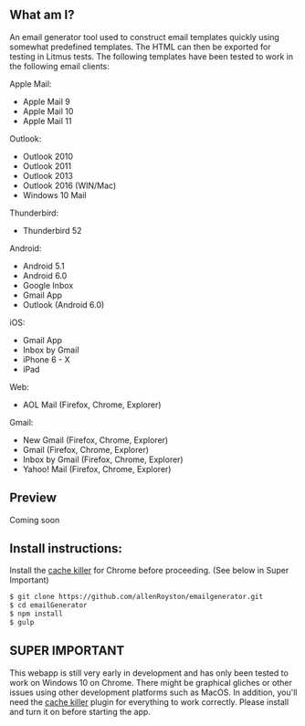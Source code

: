 ## What am I?
An email generator tool used to construct email templates quickly using somewhat predefined templates.  The HTML can then be exported for testing in Litmus tests.  The following templates have been tested to work in the following email clients:

Apple Mail:
- Apple Mail 9
- Apple Mail 10
- Apple Mail 11

Outlook:
- Outlook 2010
- Outlook 2011
- Outlook 2013
- Outlook 2016 (WIN/Mac)
- Windows 10 Mail

Thunderbird: 
- Thunderbird 52

Android:
- Android 5.1
- Android 6.0
- Google Inbox
- Gmail App
- Outlook (Android 6.0)

iOS:
- Gmail App
- Inbox by Gmail
- iPhone 6 - X
- iPad

Web:
- AOL Mail (Firefox, Chrome, Explorer)

Gmail: 
- New Gmail (Firefox, Chrome, Explorer)
- Gmail (Firefox, Chrome, Explorer)
- Inbox by Gmail (Firefox, Chrome, Explorer)
- Yahoo! Mail (Firefox, Chrome, Explorer)


## Preview
Coming soon

## Install instructions:
Install the [cache killer](https://chrome.google.com/webstore/detail/classic-cache-killer/kkmknnnjliniefekpicbaaobdnjjikfp) for Chrome before proceeding. (See below in Super Important)

```sh
$ git clone https://github.com/allenRoyston/emailgenerator.git
$ cd emailGenerator
$ npm install
$ gulp
```

## SUPER IMPORTANT
This webapp is still very early in development and has only been tested to work on Windows 10 on Chrome.  There might be graphical gliches or other issues using other development platforms such as MacOS.  In addition, you'll need the [cache killer](https://chrome.google.com/webstore/detail/classic-cache-killer/kkmknnnjliniefekpicbaaobdnjjikfp) plugin for everything to work correctly.  Please install and turn it on before starting the app.


